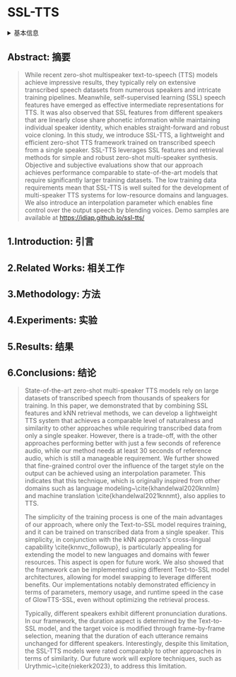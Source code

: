 # SSL-TTS

<details>
<summary>基本信息</summary>

- 标题: SSL-TTS: Leveraging Self-Supervised Embeddings and kNN Retrieval for Zero-Shot Multi-speaker TTS
- 作者:
  - Karl El Hajal
  - Ajinkya Kulkarni
  - Enno Hermann
  - Mathew Magimai.-Doss
- 机构:
  - 机构 
- 时间:
  - 预印时间: 2024.08.20 ArXiv v1
  - 更新笔记: 2024.08.24
- 发表:
  - 期刊/会议 
- 链接:
  - [ArXiv](https://arxiv.org/abs/2408.10771)
  - [DOI]()
  - [Github]()
  - [Demo](https://idiap.github.io/ssl-tts/)
  - [Scholar](https://scholar.google.com/scholar?cluster=)
- 标签:
  - ?
- 页数: ?
- 引用: ?
- 被引: ?
- 数据:
  - ? 
- 对比:
  - ?
- 复现:
  - ?

</details>

## Abstract: 摘要

> While recent zero-shot multispeaker text-to-speech (TTS) models achieve impressive results, they typically rely on extensive transcribed speech datasets from numerous speakers and intricate training pipelines. Meanwhile, self-supervised learning (SSL) speech features have emerged as effective intermediate representations for TTS. It was also observed that SSL features from different speakers that are linearly close share phonetic information while maintaining individual speaker identity, which enables straight-forward and robust voice cloning. In this study, we introduce SSL-TTS, a lightweight and efficient zero-shot TTS framework trained on transcribed speech from a single speaker. SSL-TTS leverages SSL features and retrieval methods for simple and robust zero-shot multi-speaker synthesis. Objective and subjective evaluations show that our approach achieves performance comparable to state-of-the-art models that require significantly larger training datasets. The low training data requirements mean that SSL-TTS is well suited for the development of multi-speaker TTS systems for low-resource domains and languages. We also introduce an interpolation parameter which enables fine control over the output speech by blending voices. 
> Demo samples are available at https://idiap.github.io/ssl-tts/

## 1.Introduction: 引言

## 2.Related Works: 相关工作

## 3.Methodology: 方法

## 4.Experiments: 实验

## 5.Results: 结果

## 6.Conclusions: 结论

> State-of-the-art zero-shot multi-speaker TTS models rely on large datasets of transcribed speech from thousands of speakers for training. In this paper, we demonstrated that by combining SSL features and kNN retrieval methods, we can develop a lightweight TTS system that achieves a comparable level of naturalness and similarity to other approaches while requiring transcribed data from only a single speaker. However, there is a trade-off, with the other approaches performing better with just a few seconds of reference audio, while our method needs at least 30 seconds of reference audio, which is still a manageable requirement. We further showed that fine-grained control over the influence of the target style on the output can be achieved using an interpolation parameter. This indicates that this technique, which is originally inspired from other domains such as language modeling~\cite{khandelwal2020knnlm} and machine translation \cite{khandelwal2021knnmt}, also applies to TTS.
>
> The simplicity of the training process is one of the main advantages of our approach, where only the Text-to-SSL model requires training, and it can be trained on transcribed data from a single speaker. This simplicity, in conjunction with the kNN approach's cross-lingual capability \cite{knnvc_followup}, is particularly appealing for extending the model to new languages and domains with fewer resources. This aspect is open for future work.
> We also showed that the framework can be implemented using different Text-to-SSL model architectures, allowing for model swapping to leverage different benefits. Our implementations notably demonstrated efficiency in terms of parameters, memory usage, and runtime speed in the case of GlowTTS-SSL, even without optimizing the retrieval process. 
>
> Typically, different speakers exhibit different pronunciation durations. In our framework, the duration aspect is determined by the Text-to-SSL model, and the target voice is modified through frame-by-frame selection, meaning that the duration of each utterance remains unchanged for different speakers. Interestingly, despite this limitation, the SSL-TTS models were rated comparably to other approaches in terms of similarity. Our future work will explore techniques, such as Urythmic~\cite{niekerk2023}, to address this limitation.
